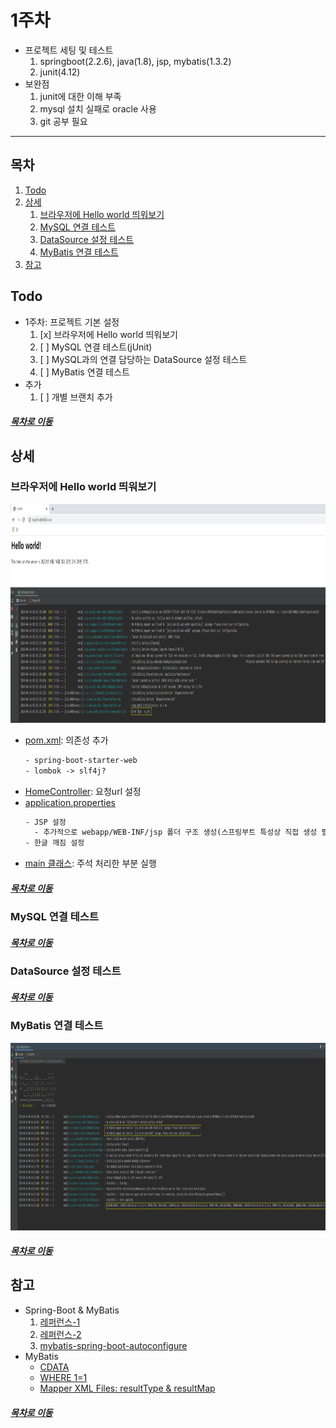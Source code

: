 1주차
=====
* 프로젝트 세팅 및 테스트
	1. springboot(2.2.6), java(1.8), jsp, mybatis(1.3.2)
	2. junit(4.12)
* 보완점
	1. junit에 대한 이해 부족
	2. mysql 설치 실패로 oracle 사용
	3. git 공부 필요
- - -
## 목차
1. [Todo](#Todo)
2. [상세](#상세)
	1. [브라우저에 Hello world 띄워보기](#브라우저에-Hello-world-띄워보기)
	2. [MySQL 연결 테스트](#MySQL-연결-테스트)
	3. [DataSource 설정 테스트](#DataSource-설정-테스트)
	4. [MyBatis 연결 테스트](#MyBatis-연결-테스트)
3. [참고](#참고)

## Todo
- 1주차: 프로젝트 기본 설정
	1. [x] 브라우저에 Hello world 띄워보기
	2. [ ] MySQL 연결 테스트(jUnit)
	3. [ ] MySQL과의 연결 담당하는 DataSource 설정 테스트
	4. [ ] MyBatis 연결 테스트
- 추가
	1. [ ] 개별 브랜치 추가

##### [목차로 이동](#목차)

## 상세
### 브라우저에 Hello world 띄워보기
<img src="./img/week_01_02.png" width="800" height="350"></br>

* [pom.xml](https://github.com/study-for-a-transfer/spring/commit/6f7a3a9f497d5b20475b84c14a1c694d11d1f718#diff-b0995e81632f71b9e1db001165a7124fR22-R31): 의존성 추가  
	```txt
	- spring-boot-starter-web
	- lombok -> slf4j?
	```
* [HomeController](https://github.com/study-for-a-transfer/spring/commit/6f7a3a9f497d5b20475b84c14a1c694d11d1f718#diff-55d3745e9663ea9d40e84e07a085cacdR14-R34): 요청url 설정
* [application.properties](https://github.com/study-for-a-transfer/spring/commit/6f7a3a9f497d5b20475b84c14a1c694d11d1f718#diff-eb7bbee74139df5b83f1050e25ee30fbR1-R8)  
	```txt
	- JSP 설정
	  - 추가적으로 webapp/WEB-INF/jsp 폴더 구조 생성(스프링부트 특성상 직접 생성 필요)
	- 한글 깨짐 설정
	```
* [main 클래스](https://github.com/study-for-a-transfer/spring/commit/6f7a3a9f497d5b20475b84c14a1c694d11d1f718#diff-9c11a42ebd35a223c40839404938270bR12-R17): 주석 처리한 부분 실행

##### [목차로 이동](#목차)

### MySQL 연결 테스트


##### [목차로 이동](#목차)

### DataSource 설정 테스트


##### [목차로 이동](#목차)

### MyBatis 연결 테스트
<img src="./img/week_01_01.png" width="800" height="300"></br>

##### [목차로 이동](#목차)

## 참고
* Spring-Boot & MyBatis
	1. [레퍼런스-1](https://brunch.co.kr/@ourlove/66)
	2. [레퍼런스-2](https://copycoding.tistory.com/275)
	3. [mybatis-spring-boot-autoconfigure](http://mybatis.org/spring-boot-starter/mybatis-spring-boot-autoconfigure/)
* MyBatis
	* [CDATA](https://epthffh.tistory.com/entry/Mybatis-%EC%97%90%EC%84%9C-CDATA-%EC%82%AC%EC%9A%A9%ED%95%98%EA%B8%B0)
	* [WHERE 1=1](https://jdm.kr/blog/7)
	* [Mapper XML Files: resultType & resultMap](https://araikuma.tistory.com/476)


##### [목차로 이동](#목차)